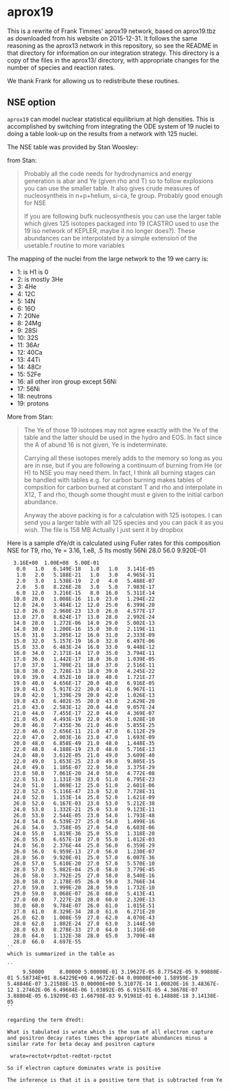 # aprox19

This is a rewrite of Frank Timmes' aprox19 network, based on aprox19.tbz
as downloaded from his website on 2015-12-31. It follows the same reasoning
as the aprox13 network in this repository, so see the README in that directory
for information on our integration strategy. This directory is a copy of the
files in the aprox13/ directory, with appropriate changes for the number of
species and reaction rates.

We thank Frank for allowing us to redistribute these routines.

## NSE option

``aprox19`` can model nuclear statistical equilibrium at high
densities.  This is accomplished by switching from integrating the ODE
system of 19 nuclei to doing a table look-up on the results from a
network with 125 nuclei.

The NSE table was provided by Stan Woosley:

from Stan:

> Probably all the code needs for hydrodynamics and energy generation
> is abar and Ye (given rho and T) so to follow explosions you can use
> the smaller table. It also gives crude measures of nucleosyntheis in
> n+p+helium, si-ca, fe group. Probably good enough for NSE
>
> If you are following bufk nucleosynthesis you can use the larger table
> which gives 125 isotopes packaged into 19 (CASTRO used to use the 19
> iso network of KEPLER, maybe it no longer does?). These abundances can
> be interpolated by a simple extension of the usetable.f routine to
> more variables

The mapping of the nuclei from the large network to the 19 we carry is:

* 1: is H1  is 0
* 2: is mostly 3He
* 3: 4He
* 4: 12C
* 5: 14N
* 6: 16O
* 7: 20Ne
* 8: 24Mg
* 9: 28Si
* 10: 32S
* 11: 36Ar
* 12: 40Ca
* 13: 44Ti
* 14: 48Cr
* 15: 52Fe
* 16: all other iron group except 56Ni
* 17: 56Ni
* 18: neutrons
* 19: protons

More from Stan:

> The Ye of those 19 isotopes may not agree exactly with the Ye of the
> table and the latter should be used in the hydro and EOS. In fact
> since the A of abund 16 is not given, Ye is indeterminate.
>
> Carrying all these isotopes merely adds to the memory so long as you
> are in nse, but if you are following a continuum of burning from He
> (or H) to NSE you may need them.  In fact, I think all burning
> stages can be handled with tables e.g. for carbon burning makes
> tables of compsition for carbon burned at constant T and rho and
> interpolate in X12, T and rho, though some thought must e given to
> the initial carbon abundance.
>
> Anyway the above packing is for a calculation with 125 isotopes. I can
> send you a larger table with all 125 species and you can pack it as
> you wish. The file is 158 MB Actually I just sent it by dropbox


Here is a sample dYe/dt is calculated using Fuller rates for this
composition NSE for T9, rho, Ye = 3.16, 1.e8, .5 Its mostly 56Ni 28.0
56.0 9.920E-01

```
  3.16E+00  1.00E+08  5.00E-01
   0.0   1.0   6.149E-18   1.0   1.0   3.141E-05
   1.0   2.0   5.188E-21   1.0   3.0   4.965E-31
   2.0   3.0   1.538E-19   2.0   4.0   5.488E-07
   2.0   5.0   8.226E-28   3.0   5.0   7.983E-17
   6.0  12.0   3.216E-15   8.0  16.0   5.311E-14
  10.0  20.0   1.008E-16  11.0  23.0   1.294E-22
  12.0  24.0   3.484E-12  12.0  25.0   6.399E-20
  12.0  26.0   2.960E-23  13.0  26.0   4.577E-17
  13.0  27.0   8.624E-17  13.0  28.0   2.992E-24
  14.0  28.0   1.272E-06  14.0  29.0   5.002E-13
  14.0  30.0   1.200E-16  15.0  30.0   2.119E-11
  15.0  31.0   3.205E-12  16.0  31.0   2.333E-09
  15.0  32.0   5.157E-19  16.0  32.0   6.497E-06
  15.0  33.0   6.483E-24  16.0  33.0   9.448E-12
  16.0  34.0   2.171E-14  17.0  35.0   3.794E-11
  17.0  36.0   1.442E-17  18.0  36.0   1.039E-05
  17.0  37.0   1.709E-21  18.0  37.0   2.516E-11
  18.0  38.0   2.728E-13  18.0  39.0   4.245E-22
  19.0  39.0   4.852E-10  18.0  40.0   1.721E-27
  19.0  40.0   4.656E-17  20.0  40.0   6.916E-05
  19.0  41.0   5.917E-22  20.0  41.0   6.967E-11
  19.0  42.0   1.339E-29  20.0  42.0   1.026E-13
  19.0  43.0   6.402E-35  20.0  43.0   2.629E-20
  21.0  43.0   2.583E-12  20.0  44.0   9.057E-24
  21.0  44.0   7.455E-17  22.0  44.0   4.369E-07
  21.0  45.0   4.493E-19  22.0  45.0   1.028E-10
  20.0  46.0   7.435E-36  21.0  46.0   5.855E-25
  22.0  46.0   2.656E-11  21.0  47.0   6.112E-29
  22.0  47.0   2.003E-16  23.0  47.0   1.693E-09
  20.0  48.0   6.858E-49  21.0  48.0   1.448E-35
  22.0  48.0   4.188E-19  23.0  48.0   5.716E-13
  24.0  48.0   3.612E-05  21.0  49.0   3.609E-40
  22.0  49.0   1.653E-25  23.0  49.0   9.805E-15
  24.0  49.0   1.105E-07  22.0  50.0   3.375E-29
  23.0  50.0   7.061E-20  24.0  50.0   4.772E-08
  22.0  51.0   1.131E-38  23.0  51.0   6.795E-23
  24.0  51.0   1.069E-12  25.0  51.0   2.601E-06
  22.0  52.0   5.116E-47  23.0  52.0   7.728E-31
  24.0  52.0   1.153E-14  25.0  52.0   1.621E-09
  26.0  52.0   6.167E-03  23.0  53.0   5.212E-38
  24.0  53.0   1.332E-21  25.0  53.0   9.123E-11
  26.0  53.0   2.544E-05  23.0  54.0   1.793E-48
  24.0  54.0   6.539E-27  25.0  54.0   1.499E-16
  26.0  54.0   3.758E-05  27.0  54.0   6.603E-06
  24.0  55.0   1.819E-36  25.0  55.0   1.318E-20
  26.0  55.0   6.657E-10  27.0  55.0   1.012E-03
  24.0  56.0   2.376E-44  25.0  56.0   6.359E-29
  26.0  56.0   6.959E-13  27.0  56.0   1.230E-07
  28.0  56.0   9.920E-01  25.0  57.0   6.007E-36
  26.0  57.0   5.610E-20  27.0  57.0   5.570E-10
  28.0  57.0   5.882E-04  25.0  58.0   3.779E-45
  26.0  58.0   3.792E-25  27.0  58.0   8.540E-16
  28.0  58.0   2.178E-05  26.0  59.0   3.766E-34
  27.0  59.0   3.999E-20  28.0  59.0   1.732E-10
  29.0  59.0   8.068E-07  26.0  60.0   5.413E-41
  27.0  60.0   7.227E-28  28.0  60.0   2.320E-13
  30.0  60.0   9.784E-07  26.0  61.0   1.015E-51
  27.0  61.0   8.329E-34  28.0  61.0   6.271E-20
  26.0  62.0   1.008E-59  27.0  62.0   4.070E-43
  28.0  62.0   1.802E-24  27.0  63.0   3.144E-50
  28.0  63.0   8.278E-33  27.0  64.0   1.316E-60
  28.0  64.0   1.132E-38  28.0  65.0   3.709E-48
  28.0  66.0   4.697E-55
``
which is summarized in the table as

``
     9.50000     8.00000 5.00000E-01 3.19627E-05 8.77542E-05 9.99880E-01 5.58734E+01 8.64229E+00 4.96722E-04 0.00000E+00 1.58959E-19 5.48846E-07 3.21588E-15 0.00000E+00 5.31077E-14 1.00820E-16 3.48367E-12 1.27462E-06 6.49684E-06 1.03892E-05 6.91567E-05 4.38678E-07 3.88804E-05 6.19209E-03 1.66798E-03 9.91981E-01 6.14888E-18 3.14138E-05
``

regarding the term dYedt:

What is tabulated is wrate which is the sum of all electron capture
and positron decay rates times the appropriate abundances minus a
similar rate for beta decay and positron capture

 wrate=rectot+rpdtot-redtot-rpctot

So if electron capture dominates wrate is positive

The inference is that it is a positive term that is subtracted from Ye
